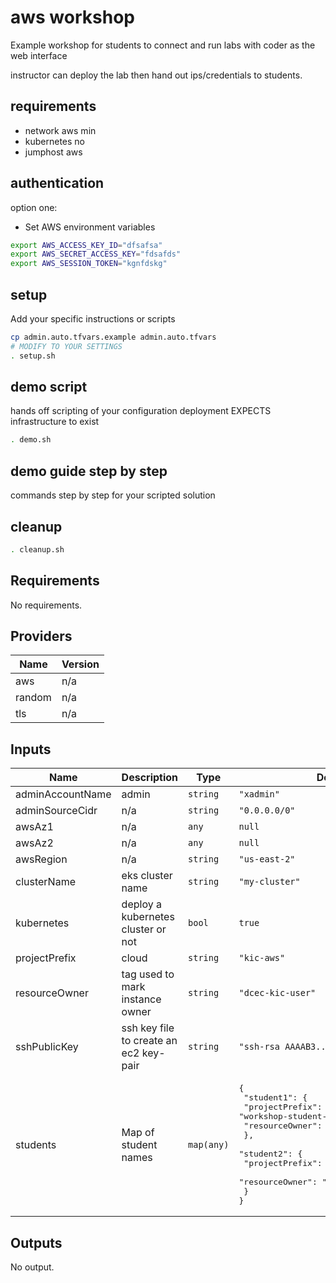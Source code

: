 # aws workshop

Example workshop for students to connect and run labs with coder as the web interface

instructor can deploy the lab then hand out ips/credentials to students.

## requirements
 - network aws min
 - kubernetes no
 - jumphost aws

## authentication

option one:
- Set AWS environment variables
```bash
export AWS_ACCESS_KEY_ID="dfsafsa"
export AWS_SECRET_ACCESS_KEY="fdsafds"
export AWS_SESSION_TOKEN="kgnfdskg"
```

## setup
Add your specific instructions or scripts

```bash
cp admin.auto.tfvars.example admin.auto.tfvars
# MODIFY TO YOUR SETTINGS
. setup.sh
```

## demo script

hands off scripting of your configuration deployment EXPECTS infrastructure to exist

```bash
. demo.sh
```
## demo guide step by step

commands step by step for your scripted solution

## cleanup
```bash
. cleanup.sh
```
<!-- BEGINNING OF PRE-COMMIT-TERRAFORM DOCS HOOK -->
## Requirements

No requirements.

## Providers

| Name | Version |
|------|---------|
| aws | n/a |
| random | n/a |
| tls | n/a |

## Inputs

| Name | Description | Type | Default | Required |
|------|-------------|------|---------|:--------:|
| adminAccountName | admin | `string` | `"xadmin"` | no |
| adminSourceCidr | n/a | `string` | `"0.0.0.0/0"` | no |
| awsAz1 | n/a | `any` | `null` | no |
| awsAz2 | n/a | `any` | `null` | no |
| awsRegion | n/a | `string` | `"us-east-2"` | no |
| clusterName | eks cluster name | `string` | `"my-cluster"` | no |
| kubernetes | deploy a kubernetes cluster or not | `bool` | `true` | no |
| projectPrefix | cloud | `string` | `"kic-aws"` | no |
| resourceOwner | tag used to mark instance owner | `string` | `"dcec-kic-user"` | no |
| sshPublicKey | ssh key file to create an ec2 key-pair | `string` | `"ssh-rsa AAAAB3...."` | no |
| students | Map of student names | `map(any)` | <pre>{<br>  "student1": {<br>    "projectPrefix": "workshop-student-1",<br>    "resourceOwner": "student1"<br>  },<br>  "student2": {<br>    "projectPrefix": "workshop-student-2",<br>    "resourceOwner": "student2"<br>  }<br>}</pre> | no |

## Outputs

No output.

<!-- END OF PRE-COMMIT-TERRAFORM DOCS HOOK -->
